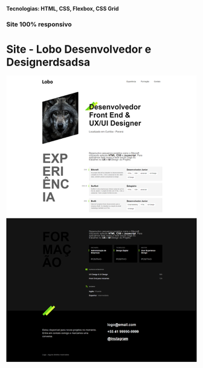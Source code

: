 <h4>Tecnologias: HTML, CSS, Flexbox, CSS Grid</h4>
<h3>Site 100% responsivo</h3>

# Site - Lobo Desenvolvedor e Designerdsadsa
<img src="https://github.com/dieegobs/Lobo---Desenvolvedor-e-Designer/blob/main/img/lobo.png?raw=true"/>
